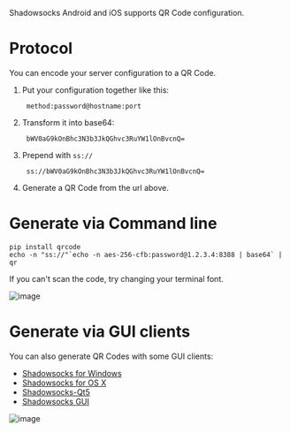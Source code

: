 Shadowsocks Android and iOS supports QR Code configuration.

Protocol
========

You can encode your server configuration to a QR Code.

1. Put your configuration together like this:

        method:password@hostname:port

2. Transform it into base64:

        bWV0aG9kOnBhc3N3b3JkQGhvc3RuYW1lOnBvcnQ=

3. Prepend with `ss://`

        ss://bWV0aG9kOnBhc3N3b3JkQGhvc3RuYW1lOnBvcnQ=

4. Generate a QR Code from the url above.

Generate via Command line
=========================

    pip install qrcode
    echo -n "ss://"`echo -n aes-256-cfb:password@1.2.3.4:8388 | base64` | qr

If you can't scan the code, try changing your terminal font.

![image](https://cloud.githubusercontent.com/assets/1073082/4605437/6a41d15a-51e1-11e4-801a-424b5add2009.png)

Generate via GUI clients
========================

You can also generate QR Codes with some GUI clients:
- [Shadowsocks for Windows](https://github.com/clowwindy/shadowsocks-csharp)
- [Shadowsocks for OS X](https://github.com/shadowsocks/shadowsocks-iOS/wiki/Shadowsocks-for-OSX-Help)
- [Shadowsocks-Qt5](https://github.com/librehat/shadowsocks-qt5)
- [Shadowsocks GUI](https://github.com/shadowsocks/shadowsocks-gui)

![image](https://cloud.githubusercontent.com/assets/1073082/4605261/a345d9d4-51d6-11e4-94e8-a13a987567e7.png)